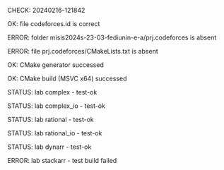 CHECK: 20240216-121842
OK: file codeforces.id is correct
ERROR: folder misis2024s-23-03-fediunin-e-a/prj.codeforces is absent
ERROR: file prj.codeforces/CMakeLists.txt is absent
OK: CMake generator successed
OK: CMake build (MSVC x64) successed
STATUS: lab complex - test-ok
STATUS: lab complex_io - test-ok
STATUS: lab rational - test-ok
STATUS: lab rational_io - test-ok
STATUS: lab dynarr - test-ok
ERROR: lab stackarr - test build failed

